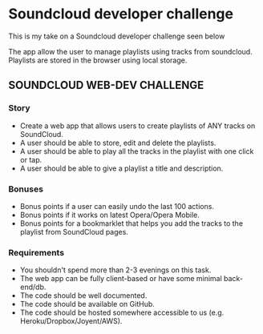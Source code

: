 # Soundcloud developer challenge
This is my take on a Soundcloud developer challenge seen below

The app allow the user to manage playlists using tracks from soundcloud.
Playlists are stored in the browser using local storage.

## SOUNDCLOUD WEB-DEV CHALLENGE

### Story
- Create a web app that allows users to create playlists of ANY tracks on SoundCloud.
- A user should be able to store, edit and delete the playlists.
- A user should be able to play all the tracks in the playlist with one click or tap.
- A user should be able to give a playlist a title and description.

### Bonuses
- Bonus points if a user can easily undo the last 100 actions.
- Bonus points if it works on latest Opera/Opera Mobile.
- Bonus points for a bookmarklet that helps you add the tracks to the playlist from SoundCloud pages.

### Requirements
- You shouldn't spend more than 2-3 evenings on this task.
- The web app can be fully client-based or have some minimal back-end/db.
- The code should be well documented.
- The code should be available on GitHub.
- The code should be hosted somewhere accessible to us (e.g. Heroku/Dropbox/Joyent/AWS).
